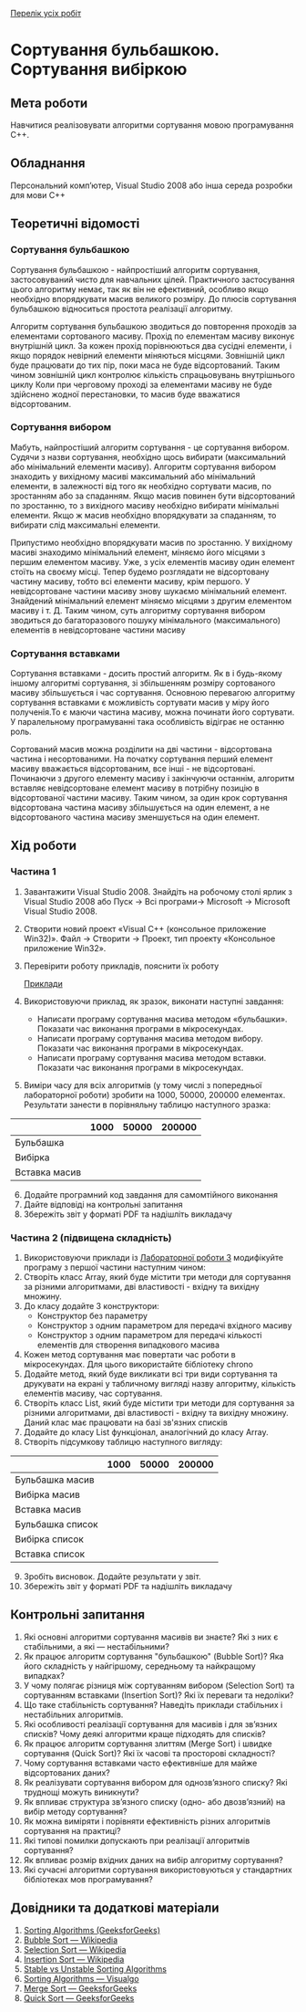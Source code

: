 [Перелік усіх робіт](README.md)

# Сортування бульбашкою. Сортування вибіркою

## Мета роботи 

Навчитися реалізовувати алгоритми сортування мовою програмування С++.

## Обладнання

Персональний комп’ютер, Visual Studio 2008 або інша середа розробки для мови C++

## Теоретичні відомості

### Сортування бульбашкою 

Сортування бульбашкою - найпростіший алгоритм сортування, застосовуваний чисто для навчальних цілей. Практичного застосування цього алгоритму немає, так як він не ефективний, особливо якщо необхідно впорядкувати масив великого розміру. До плюсів сортування бульбашкою відноситься простота реалізації алгоритму.

Алгоритм сортування бульбашкою зводиться до повторення проходів за елементами сортованого масиву. Прохід по елементам масиву виконує внутрішній цикл. За кожен прохід порівнюються два сусідні елементи, і якщо порядок невірний елементи міняються місцями. Зовнішній цикл буде працювати до тих пір, поки маса не буде відсортований. Таким чином зовнішній цикл контролює кількість спрацьовувань внутрішнього циклу Коли при черговому проході за елементами масиву не буде здійснено жодної перестановки, то масив буде вважатися відсортованим.

### Сортування вибором 

Мабуть, найпростіший алгоритм сортування - це сортування вибором. Судячи з назви сортування, необхідно щось вибирати (максимальний або мінімальний елементи масиву). Алгоритм сортування вибором знаходить у вихідному масиві максимальний або мінімальний елементи, в залежності від того як необхідно сортувати масив, по зростанням або за спаданням. Якщо масив повинен бути відсортований по зростанню, то з вихідного масиву необхідно вибирати мінімальні елементи. Якщо ж масив необхідно впорядкувати за спаданням, то вибирати слід максимальні елементи.

Припустимо необхідно впорядкувати масив по зростанню. У вихідному масиві знаходимо мінімальний елемент, міняємо його місцями з першим елементом масиву. Уже, з усіх елементів масиву один елемент стоїть на своєму місці. Тепер будемо розглядати не відсортовану частину масиву, тобто всі елементи масиву, крім першого. У невідсортоване частини масиву знову шукаємо мінімальний елемент. Знайдений мінімальний елемент міняємо місцями з другим елементом масиву і т. Д. Таким чином, суть алгоритму сортування вибором зводиться до багаторазового пошуку мінімального (максимального) елементів в невідсортоване частини масиву

### Сортування вставками 

Сортування вставками - досить простий алгоритм. Як в і будь-якому іншому алгоритмі сортування, зі збільшенням розміру сортованого масиву збільшується і час сортування. Основною перевагою алгоритму сортування вставками є можливість сортувати масив у міру його полученія.То є маючи частина масиву, можна починати його сортувати. У паралельному програмуванні така особливість відіграє не останню роль.

Сортований масив можна розділити на дві частини - відсортована частина і несортованими. На початку сортування перший елемент масиву вважається відсортованим, все інші - не відсортовані. Починаючи з другого елементу масиву і закінчуючи останнім, алгоритм вставляє невідсортоване елемент масиву в потрібну позицію в відсортованої частини масиву. Таким чином, за один крок сортування відсортована частина масиву збільшується на один елемент, а не відсортованого частина масиву зменшується на один елемент. 

## Хід роботи

### Частина 1

1. Завантажити Visual Studio 2008. Знайдіть на робочому столі ярлик з Visual Studio 2008 або Пуск → Всі програми→ Microsoft → Microsoft Visual Studio 2008.

2. Створити новий проект «Visual C++ (консольное приложение Win32)». Файл → Cтворити → Проект, тип проекту «Консольное приложение Win32».

3. Перевірити роботу прикладів, пояснити їх роботу
    
    [Приклади](src)

4. Використовуючи приклад, як зразок, виконати наступні завдання:
	* Написати програму сортування масива методом «бульбашки». Показати час виконання програми в мікросекундах.
	* Написати програму сортування масива методом вибору. Показати час виконання програми в мікросекундах.
	* Написати програму сортування масива методом вставки. Показати час виконання програми в мікросекундах.

5. Виміри часу для всіх алгоритмів (у тому числі з попередньої лабораторної роботи) зробити на 1000, 50000, 200000  елементах. Результати занести в порівняльну таблицю наступного зразка:

|               | 1000 | 50000 | 200000 |
| ------------- | ---- | ----- | ------ |
| Бульбашка     |      |       |        |
| Вибірка       |      |       |        |
| Вставка масив |      |       |        |

6. Додайте програмний код завдання для самомтійного виконання
7.  Дайте відповіді на контрольні запитання
8.  Збережіть звіт у форматі PDF та надішліть викладачу


### Частина 2 (підвищена складність)

1. Використовуючи приклади із [Лабораторної роботи 3](../lab-03/README.md) модифікуйте програму з першої частини наступним чином:
2. Створіть класс Array, який буде містити три методи для сортування за різними алгоритмами, дві властивості - вхідну та вихідну множину.
3. До класу додайте 3 конструктори:
	- Конструктор без параметру
	- Конструктор з одним параметром для передачі вхідного масиву
	- Конструктор з одним параметром для передачі кількості елементів для створення випадкового масива
4. Кожен метод сортування має повертати час роботи в мікросекундах. Для цього використайте бібліотеку chrono
5. Додайте метод, який буде викликати всі три види сортування та друкувати на екрані у табличному вигляді назву алгоритму, кількість елементів масиву, час сортування.
6. Створіть класс List, який буде містити три методи для сортування за різними алгоритмами, дві властивості - вхідну та вихідну множину. Даний клас має працювати на базі зв'язних списків
7. Додайте до класу List функціонал, аналогічний до класу Array.
8. Створіть підсумкову таблицю наступного вигляду:

|                  | 1000 | 50000 | 200000 |
| ---------------- | ---- | ----- | ------ |
| Бульбашка масив  |      |       |        |
| Вибірка масив    |      |       |        |
| Вставка масив    |      |       |        |
| Бульбашка список |      |       |        |
| Вибірка список   |      |       |        |
| Вставка список   |      |       |        |

9. Зробіть висновок. Додайте результати у звіт.
10. Збережіть звіт у форматі PDF та надішліть викладачу

## Контрольні запитання

1. Які основні алгоритми сортування масивів ви знаєте? Які з них є стабільними, а які — нестабільними?
2. Як працює алгоритм сортування "бульбашкою" (Bubble Sort)? Яка його складність у найгіршому, середньому та найкращому випадках?
3. У чому полягає різниця між сортуванням вибором (Selection Sort) та сортуванням вставками (Insertion Sort)? Які їх переваги та недоліки?
4. Що таке стабільність сортування? Наведіть приклади стабільних і нестабільних алгоритмів.
5. Які особливості реалізації сортування для масивів і для зв’язних списків? Чому деякі алгоритми краще підходять для списків?
6. Як працює алгоритм сортування злиттям (Merge Sort) і швидке сортування (Quick Sort)? Які їх часові та просторові складності?
7. Чому сортування вставками часто ефективніше для майже відсортованих даних?
8. Як реалізувати сортування вибором для однозв’язного списку? Які труднощі можуть виникнути?
9. Як впливає структура зв’язного списку (одно- або двозв’язний) на вибір методу сортування?
10. Як можна виміряти і порівняти ефективність різних алгоритмів сортування на практиці?
11. Які типові помилки допускають при реалізації алгоритмів сортування?
12. Як впливає розмір вхідних даних на вибір алгоритму сортування?
13. Які сучасні алгоритми сортування використовуються у стандартних бібліотеках мов програмування?

## Довідники та додаткові матеріали

1. [Sorting Algorithms (GeeksforGeeks)](https://www.geeksforgeeks.org/sorting-algorithms/)
2. [Bubble Sort — Wikipedia](https://en.wikipedia.org/wiki/Bubble_sort)
3. [Selection Sort — Wikipedia](https://en.wikipedia.org/wiki/Selection_sort)
4. [Insertion Sort — Wikipedia](https://en.wikipedia.org/wiki/Insertion_sort)
5. [Stable vs Unstable Sorting Algorithms](https://www.programiz.com/dsa/stable-vs-unstable-sorting)
6. [Sorting Algorithms — Visualgo](https://visualgo.net/en/sorting)
7. [Merge Sort — GeeksforGeeks](https://www.geeksforgeeks.org/merge-sort/)
8. [Quick Sort — GeeksforGeeks](https://www.geeksforgeeks.org/quick-sort/)
